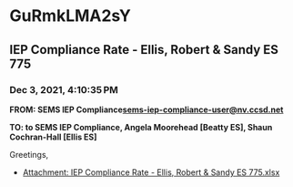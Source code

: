 # GuRmkLMA2sY
## IEP Compliance Rate - Ellis, Robert & Sandy ES 775
### Dec 3, 2021, 4:10:35 PM
**FROM: SEMS IEP Compliance<sems-iep-compliance-user@nv.ccsd.net>**

**TO: to SEMS IEP Compliance, Angela Moorehead [Beatty ES], Shaun Cochran-Hall [Ellis ES]**


Greetings,  





* [Attachment: IEP Compliance Rate - Ellis, Robert & Sandy ES 775.xlsx](GuRmkLMA2sY-attachment-1.xlsx)
